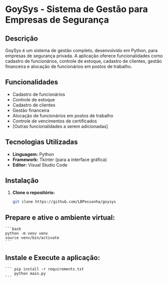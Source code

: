 # GoySys - Sistema de Gestão para Empresas de Segurança

## Descrição
GoySys é um sistema de gestão completo, desenvolvido em Python, para empresas de segurança privada. A aplicação oferece funcionalidades como cadastro de funcionários, controle de estoque, cadastro de clientes, gestão financeira e alocação de funcionários em postos de trabalho.

## Funcionalidades
* Cadastro de funcionários
* Controle de estoque
* Cadastro de clientes
* Gestão financeira
* Alocação de funcionários em postos de trabalho
* Controle de vencimentos de certificados
* [Outras funcionalidades a serem adicionadas]

## Tecnologias Utilizadas
* **Linguagem:** Python
* **Framework:** Tkinter (para a interface gráfica)
* **Editor:** Visual Studio Code

## Instalação
1. **Clone o repositório:**
   ```bash
   git clone https://github.com/LBPessanha/goysys 
   ```
   
   
## Prepare e ative o ambiente virtual:
    ```bash 
    python -m venv venv 
    source venv/bin/activate
    ```



## Instale e Execute a aplicação:
    ``` pip install -r requirements.txt
        python main.py
    ```


